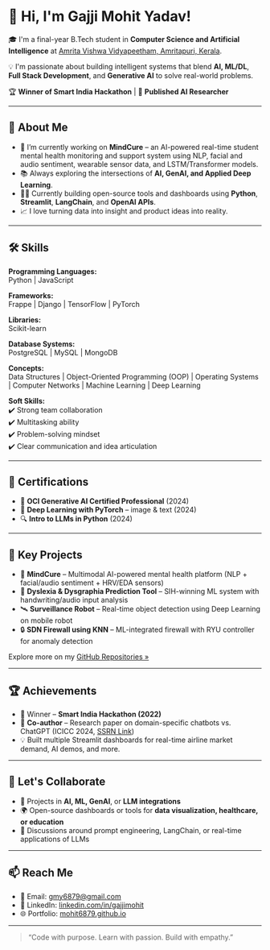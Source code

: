 ﻿# 👋 Hi, I'm Gajji Mohit Yadav!

🎓 I'm a final-year B.Tech student in **Computer Science and Artificial Intelligence** at [Amrita Vishwa Vidyapeetham, Amritapuri, Kerala](https://www.amrita.edu).

💡 I'm passionate about building intelligent systems that blend **AI, ML/DL**, **Full Stack Development**, and **Generative AI** to solve real-world problems.

🏆 **Winner of Smart India Hackathon** | 📄 **Published AI Researcher**

---

## 🚀 About Me

- 🔭 I’m currently working on **MindCure** – an AI-powered real-time student mental health monitoring and support system using NLP, facial and audio sentiment, wearable sensor data, and LSTM/Transformer models.
- 📚 Always exploring the intersections of **AI, GenAI, and Applied Deep Learning**.
- 👨‍💻 Currently building open-source tools and dashboards using **Python**, **Streamlit**, **LangChain**, and **OpenAI APIs**.
- 📈 I love turning data into insight and product ideas into reality.

---

## 🛠 Skills

**Programming Languages:**  
Python | JavaScript

**Frameworks:**  
Frappe | Django | TensorFlow | PyTorch

**Libraries:**  
Scikit-learn

**Database Systems:**  
PostgreSQL | MySQL | MongoDB

**Concepts:**  
Data Structures | Object-Oriented Programming (OOP) | Operating Systems | Computer Networks | Machine Learning | Deep Learning

**Soft Skills:**  
✔️ Strong team collaboration  
✔️ Multitasking ability  
✔️ Problem-solving mindset  
✔️ Clear communication and idea articulation

---

## 📄 Certifications

- 🧠 **OCI Generative AI Certified Professional** (2024)
- 🧠 **Deep Learning with PyTorch** – image & text (2024)
- 🔍 **Intro to LLMs in Python** (2024)

---

## 📌 Key Projects

- 🔬 **MindCure** – Multimodal AI-powered mental health platform (NLP + facial/audio sentiment + HRV/EDA sensors)
- 🧠 **Dyslexia & Dysgraphia Prediction Tool** – SIH-winning ML system with handwriting/audio input analysis
- 🛰️ **Surveillance Robot** – Real-time object detection using Deep Learning on mobile robot
- 🔒 **SDN Firewall using KNN** – ML-integrated firewall with RYU controller for anomaly detection

Explore more on my [GitHub Repositories »](https://github.com/MOHIT6879)

---

## 🏆 Achievements

- 🥇 Winner – **Smart India Hackathon (2022)**  
- 📄 **Co-author** – Research paper on domain-specific chatbots vs. ChatGPT (ICICC 2024, [SSRN Link](https://ssrn.com/abstract=4753735))
- 💡 Built multiple Streamlit dashboards for real-time airline market demand, AI demos, and more.

---

## 🤝 Let's Collaborate

- 🤖 Projects in **AI, ML, GenAI**, or **LLM integrations**
- 🌍 Open-source dashboards or tools for **data visualization, healthcare, or education**
- 💬 Discussions around prompt engineering, LangChain, or real-time applications of LLMs

---

## 📫 Reach Me

- 📧 Email: [gmy6879@gmail.com](mailto:gmy6879@gmail.com)
- 🔗 LinkedIn: [linkedin.com/in/gajjimohit](https://www.linkedin.com/in/gajjimohit)
- 🌐 Portfolio: [mohit6879.github.io](https://mohit6879.github.io)

---

> “Code with purpose. Learn with passion. Build with empathy.”


